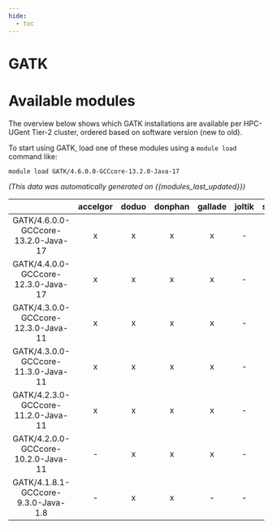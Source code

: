 ```yaml
---
hide:
  - toc
---
```


GATK
====

# Available modules


The overview below shows which GATK installations are available per HPC-UGent Tier-2 cluster, ordered based on software version (new to old).

To start using GATK, load one of these modules using a `module load` command like:

```shell
module load GATK/4.6.0.0-GCCcore-13.2.0-Java-17
```

*(This data was automatically generated on {{modules_last_updated}})*  

| |accelgor|doduo|donphan|gallade|joltik|shinx|skitty|
| :---: | :---: | :---: | :---: | :---: | :---: | :---: | :---: |
|GATK/4.6.0.0-GCCcore-13.2.0-Java-17|x|x|x|x|-|x|x|
|GATK/4.4.0.0-GCCcore-12.3.0-Java-17|x|x|x|x|-|x|x|
|GATK/4.3.0.0-GCCcore-12.3.0-Java-11|x|x|x|x|-|x|x|
|GATK/4.3.0.0-GCCcore-11.3.0-Java-11|x|x|x|x|-|-|-|
|GATK/4.2.3.0-GCCcore-11.2.0-Java-11|x|x|x|x|-|-|-|
|GATK/4.2.0.0-GCCcore-10.2.0-Java-11|-|x|x|x|-|-|-|
|GATK/4.1.8.1-GCCcore-9.3.0-Java-1.8|-|x|x|-|-|-|-|
